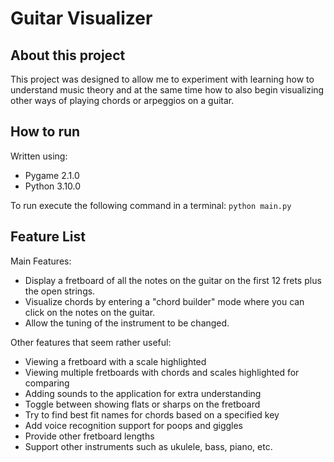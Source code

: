 # Guitar Visualizer

## About this project
This project was designed to allow me to experiment with learning how to understand music theory and at the same time how to also begin visualizing other ways of playing chords or arpeggios on a guitar.

## How to run
Written using:
- Pygame 2.1.0
- Python 3.10.0

To run execute the following command in a terminal: `python main.py`

## Feature List
Main Features:
- Display a fretboard of all the notes on the guitar on the first 12 frets plus the open strings.
- Visualize chords by entering a "chord builder" mode where you can click on the notes on the guitar.
- Allow the tuning of the instrument to be changed.

Other features that seem rather useful:
- Viewing a fretboard with a scale highlighted
- Viewing multiple fretboards with chords and scales highlighted for comparing
- Adding sounds to the application for extra understanding
- Toggle between showing flats or sharps on the fretboard
- Try to find best fit names for chords based on a specified key
- Add voice recognition support for poops and giggles
- Provide other fretboard lengths
- Support other instruments such as ukulele, bass, piano, etc.